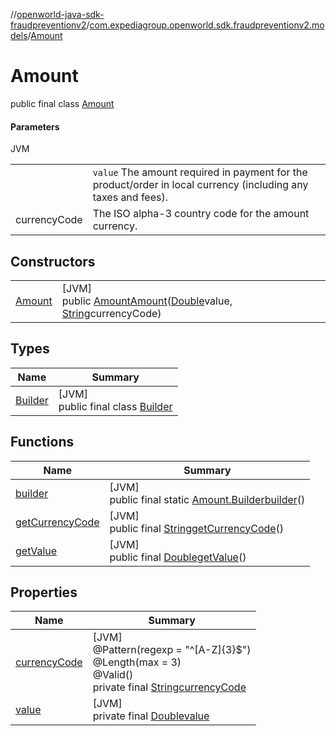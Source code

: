 //[openworld-java-sdk-fraudpreventionv2](../../../index.md)/[com.expediagroup.openworld.sdk.fraudpreventionv2.models](../index.md)/[Amount](index.md)

# Amount

public final class [Amount](index.md)

#### Parameters

JVM

| | |
|---|---|
|  | `value` The amount required in payment for the product/order in local currency (including any taxes and fees). |
| currencyCode | The ISO  alpha-3 country code for the amount currency. |

## Constructors

| | |
|---|---|
| [Amount](-amount.md) | [JVM]<br>public [Amount](index.md)[Amount](-amount.md)([Double](https://docs.oracle.com/javase/8/docs/api/java/lang/Double.html)value, [String](https://docs.oracle.com/javase/8/docs/api/java/lang/String.html)currencyCode) |

## Types

| Name | Summary |
|---|---|
| [Builder](-builder/index.md) | [JVM]<br>public final class [Builder](-builder/index.md) |

## Functions

| Name | Summary |
|---|---|
| [builder](builder.md) | [JVM]<br>public final static [Amount.Builder](-builder/index.md)[builder](builder.md)() |
| [getCurrencyCode](get-currency-code.md) | [JVM]<br>public final [String](https://docs.oracle.com/javase/8/docs/api/java/lang/String.html)[getCurrencyCode](get-currency-code.md)() |
| [getValue](get-value.md) | [JVM]<br>public final [Double](https://docs.oracle.com/javase/8/docs/api/java/lang/Double.html)[getValue](get-value.md)() |

## Properties

| Name | Summary |
|---|---|
| [currencyCode](index.md#1110237791%2FProperties%2F-1883119931) | [JVM]<br>@Pattern(regexp = &quot;^[A-Z]{3}$&quot;)<br>@Length(max = 3)<br>@Valid()<br>private final [String](https://docs.oracle.com/javase/8/docs/api/java/lang/String.html)[currencyCode](index.md#1110237791%2FProperties%2F-1883119931) |
| [value](index.md#448872684%2FProperties%2F-1883119931) | [JVM]<br>private final [Double](https://docs.oracle.com/javase/8/docs/api/java/lang/Double.html)[value](index.md#448872684%2FProperties%2F-1883119931) |
